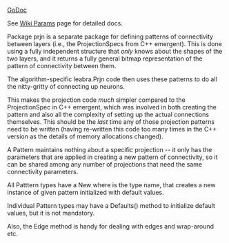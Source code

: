 [GoDoc](https://godoc.org/github.com/emer/emergent/prjn)

See [Wiki Params](https://github.com/emer/emergent/wiki/Prjns) page for detailed docs.

Package prjn is a separate package for defining patterns of connectivity between layers (i.e., the ProjectionSpecs from C++ emergent).  This is done using a fully independent structure that *only* knows about the shapes of the two layers, and it returns a fully general bitmap representation of the pattern of connectivity between them.

The algorithm-specific leabra.Prjn code then uses these patterns to do all the nitty-gritty of connecting up neurons.

This makes the projection code *much* simpler compared to the ProjectionSpec in C++ emergent, which was involved in both creating the pattern and also all the complexity of setting up the actual connections themselves.  This should be the *last* time any of those projection patterns need to be written (having re-written this code too many times in the C++ version as the details of memory allocations changed).

A Pattern maintains nothing about a specific projection -- it only has the parameters that are applied in creating a new pattern of connectivity, so it can be shared among any number of projections that need the same connectivity parameters.

All Patttern types have a New<Name> where <Name> is the type name, that creates a new instance of given pattern initialized with default values.

Individual Pattern types may have a Defaults() method to initialize default values, but it is not mandatory.

Also, the Edge method is handy for dealing with edges and wrap-around etc.

